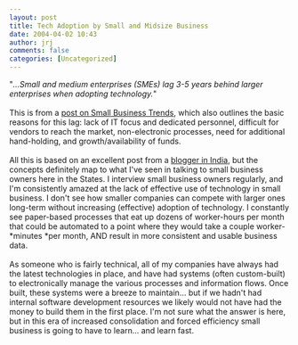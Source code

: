```yaml
---
layout: post
title: Tech Adoption by Small and Midsize Business
date: 2004-04-02 10:43
author: jrj
comments: false
categories: [Uncategorized]
---
```

"*...Small and medium enterprises (SMEs) lag 3-5 years behind larger enterprises when adopting technology.*"<br /><br />This is from a <a href="http://smallbusinesses.blogspot.com/archives/2004_03_01_smallbusinesses_archive.html#108080178211077794" target="_blank">post on Small Business Trends</a>, which also outlines the basic reasons for this lag: lack of IT focus and dedicated personnel, difficult for vendors to reach the market, non-electronic processes, need for additional hand-holding, and growth/availability of funds.<br /><br />All this is based on an excellent post from a <a href="http://www.emergic.org/archives/2003/10/09/index.html#tech_talk_smes_and_technology_characteristics" target="_blank">blogger in India</a>, but the concepts definitely map to what I've seen in talking to small business owners here in the States. I interview small business owners regularly, and I'm consistently amazed at the lack of effective use of technology in small business. I don't see how smaller companies can compete with larger ones long-term without increasing (effective) adoption of technology. I constantly see paper-based processes that eat up dozens of worker-hours per month that could be automated to a point where they would take a couple worker-*minutes *per month, AND result in more consistent and usable business data.<br /><br />As someone who is fairly technical, all of my companies have always had the latest technologies in place, and have had systems (often custom-built) to electronically manage the various processes and information flows. Once built, these systems were a breeze to maintain... but if we hadn't had internal software development resources we likely would not have had the money to build them in the first place. I'm not sure what the answer is here, but in this era of increased consolidation and forced efficiency small business is going to have to learn... and learn fast.
